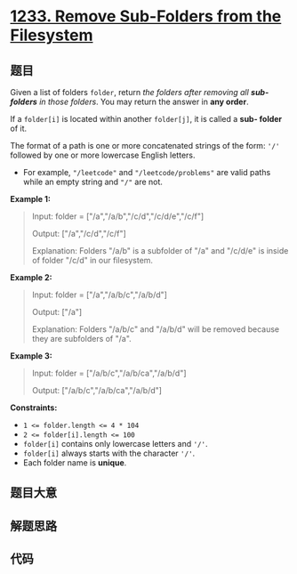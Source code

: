 # [1233. Remove Sub-Folders from the Filesystem](https://leetcode.com/problems/remove-sub-folders-from-the-filesystem/)

## 题目

Given a list of folders `folder`, return _the folders after removing all
**sub-folders** in those folders_. You may return the answer in **any order**.

If a `folder[i]` is located within another `folder[j]`, it is called a **sub-
folder** of it.

The format of a path is one or more concatenated strings of the form: `'/'`
followed by one or more lowercase English letters.

  * For example, `"/leetcode"` and `"/leetcode/problems"` are valid paths while an empty string and `"/"` are not.



**Example 1:**

> Input: folder = ["/a","/a/b","/c/d","/c/d/e","/c/f"]
> 
> Output: ["/a","/c/d","/c/f"]
> 
> Explanation: Folders "/a/b" is a subfolder of "/a" and "/c/d/e" is inside of folder "/c/d" in our filesystem.

**Example 2:**

> Input: folder = ["/a","/a/b/c","/a/b/d"]
> 
> Output: ["/a"]
> 
> Explanation: Folders "/a/b/c" and "/a/b/d" will be removed because they are subfolders of "/a".

**Example 3:**

> Input: folder = ["/a/b/c","/a/b/ca","/a/b/d"]
> 
> Output: ["/a/b/c","/a/b/ca","/a/b/d"]

**Constraints:**

  * `1 <= folder.length <= 4 * 104`
  * `2 <= folder[i].length <= 100`
  * `folder[i]` contains only lowercase letters and `'/'`.
  * `folder[i]` always starts with the character `'/'`.
  * Each folder name is **unique**.


## 题目大意

## 解题思路

## 代码

```javascript

```


